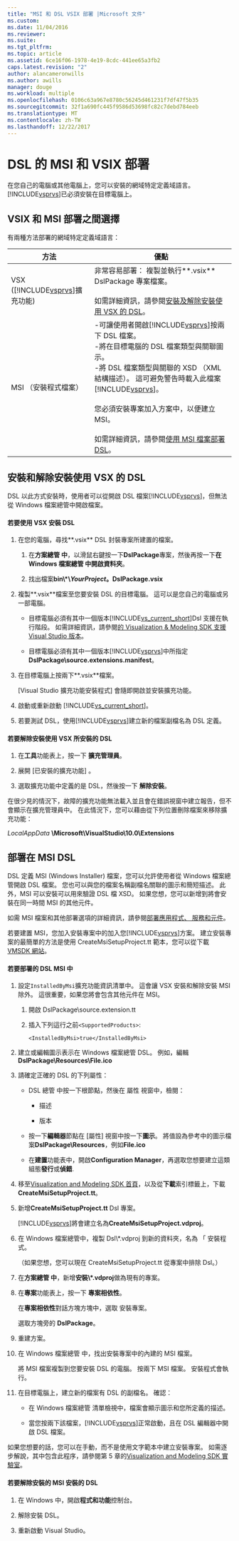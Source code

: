 ```yaml
---
title: "MSI 和 DSL VSIX 部署 |Microsoft 文件"
ms.custom: 
ms.date: 11/04/2016
ms.reviewer: 
ms.suite: 
ms.tgt_pltfrm: 
ms.topic: article
ms.assetid: 6ce16f06-1978-4e19-8cdc-441ee65a3fb2
caps.latest.revision: "2"
author: alancameronwills
ms.author: awills
manager: douge
ms.workload: multiple
ms.openlocfilehash: 0106c63a967e8780c56245d461231f7df47f5b35
ms.sourcegitcommit: 32f1a690fc445f9586d53698fc82c7debd784eeb
ms.translationtype: MT
ms.contentlocale: zh-TW
ms.lasthandoff: 12/22/2017
---
```

# <a name="msi-and-vsix-deployment-of-a-dsl"></a>DSL 的 MSI 和 VSIX 部署
在您自己的電腦或其他電腦上，您可以安裝的網域特定定義域語言。 [!INCLUDE[vsprvs](../code-quality/includes/vsprvs_md.md)]已必須安裝在目標電腦上。  
  
##  <a name="which"></a>VSIX 和 MSI 部署之間選擇  
 有兩種方法部署的網域特定定義域語言：  
  
|方法|優點|  
|------------|--------------|  
|VSX ([!INCLUDE[vsprvs](../code-quality/includes/vsprvs_md.md)]擴充功能)|非常容易部署： 複製並執行**.vsix** DslPackage 專案檔案。<br /><br /> 如需詳細資訊，請參閱[安裝及解除安裝使用 VSX 的 DSL](#Installing)。|  
|MSI （安裝程式檔案）|-可讓使用者開啟[!INCLUDE[vsprvs](../code-quality/includes/vsprvs_md.md)]按兩下 DSL 檔案。<br />-將在目標電腦的 DSL 檔案類型與關聯圖示。<br />-將 DSL 檔案類型與關聯的 XSD （XML 結構描述）。 這可避免警告時載入此檔案[!INCLUDE[vsprvs](../code-quality/includes/vsprvs_md.md)]。<br /><br /> 您必須安裝專案加入方案中，以便建立 MSI。<br /><br /> 如需詳細資訊，請參閱[使用 MSI 檔案部署 DSL](#msi)。|  
  
##  <a name="Installing"></a>安裝和解除安裝使用 VSX 的 DSL  
 DSL 以此方式安裝時，使用者可以從開啟 DSL 檔案[!INCLUDE[vsprvs](../code-quality/includes/vsprvs_md.md)]，但無法從 Windows 檔案總管中開啟檔案。  
  
#### <a name="to-install-a-dsl-by-using-the-vsx"></a>若要使用 VSX 安裝 DSL  
  
1.  在您的電腦，尋找**.vsix** DSL 封裝專案所建置的檔案。  
  
    1.  在**方案總管 中**，以滑鼠右鍵按一下**DslPackage**專案，然後再按一下**在 Windows 檔案總管 中開啟資料夾**。  
  
    2.  找出檔案**bin\\\*\\***YourProject***。DslPackage.vsix**  
  
2.  複製**.vsix**檔案至您要安裝 DSL 的目標電腦。 這可以是您自己的電腦或另一部電腦。  
  
    -   目標電腦必須有其中一個版本[!INCLUDE[vs_current_short](../code-quality/includes/vs_current_short_md.md)]Dsl 支援在執行階段。 如需詳細資訊，請參閱[的 Visualization & Modeling SDK 支援 Visual Studio 版本](../modeling/supported-visual-studio-editions-for-visualization-amp-modeling-sdk.md)。  
  
    -   目標電腦必須有其中一個版本[!INCLUDE[vsprvs](../code-quality/includes/vsprvs_md.md)]中所指定**DslPackage\source.extensions.manifest**。  
  
3.  在目標電腦上按兩下**.vsix**檔案。  
  
     [Visual Studio 擴充功能安裝程式] 會隨即開啟並安裝擴充功能。  
  
4.  啟動或重新啟動 [!INCLUDE[vs_current_short](../code-quality/includes/vs_current_short_md.md)]。  
  
5.  若要測試 DSL，使用[!INCLUDE[vsprvs](../code-quality/includes/vsprvs_md.md)]建立新的檔案副檔名為 DSL 定義。  
  
#### <a name="to-uninstall-a-dsl-that-was-installed-by-using-vsx"></a>若要解除安裝使用 VSX 所安裝的 DSL  
  
1.  在**工具**功能表上，按一下 **擴充管理員**。  
  
2.  展開 [已安裝的擴充功能] 。  
  
3.  選取擴充功能中定義的是 DSL，然後按一下 **解除安裝**。  
  
 在很少見的情況下，故障的擴充功能無法載入並且會在錯誤視窗中建立報告，但不會顯示在擴充管理員中。 在此情況下，您可以藉由從下列位置刪除檔案來移除擴充功能：  
  
 *LocalAppData* **\Microsoft\VisualStudio\10.0\Extensions**  
  
##  <a name="msi"></a>部署在 MSI DSL  
 DSL 定義 MSI (Windows Installer) 檔案，您可以允許使用者從 Windows 檔案總管開啟 DSL 檔案。 您也可以與您的檔案名稱副檔名關聯的圖示和簡短描述。 此外，MSI 可以安裝可以用來驗證 DSL 檔 XSD。 如果您想，您可以新增到將會安裝在同一時間 MSI 的其他元件。  
  
 如需 MSI 檔案和其他部署選項的詳細資訊，請參閱[部署應用程式、 服務和元件](../deployment/deploying-applications-services-and-components.md)。  
  
 若要建置 MSI，您加入安裝專案中的加入您[!INCLUDE[vsprvs](../code-quality/includes/vsprvs_md.md)]方案。 建立安裝專案的最簡單的方法是使用 CreateMsiSetupProject.tt 範本，您可以從下載[VMSDK 網站](http://go.microsoft.com/fwlink/?LinkID=186128)。  
  
#### <a name="to-deploy-a-dsl-in-an-msi"></a>若要部署的 DSL MSI 中  
  
1.  設定`InstalledByMsi`擴充功能資訊清單中。 這會讓 VSX 安裝和解除安裝 MSI 除外。 這很重要，如果您將會包含其他元件在 MSI。  
  
    1.  開啟 DslPackage\source.extension.tt  
  
    2.  插入下列這行之前`<SupportedProducts>`:  
  
        ```  
        <InstalledByMsi>true</InstalledByMsi>  
        ```  
  
2.  建立或編輯圖示表示在 Windows 檔案總管 DSL。 例如，編輯**DslPackage\Resources\File.ico**  
  
3.  請確定正確的 DSL 的下列屬性：  
  
    -   DSL 總管 中按一下根節點，然後在 屬性 視窗中，檢閱：  
  
        -   描述  
  
        -   版本  
  
    -   按一下**編輯器**節點在 [屬性] 視窗中按一下**圖示**。 將值設為參考中的圖示檔案**DslPackage\Resources**，例如**File.ico**  
  
    -   在**建置**功能表中，開啟**Configuration Manager**，再選取您想要建立這類組態**發行**或**偵錯**.  
  
4.  移至[Visualization and Modeling SDK 首頁](http://go.microsoft.com/fwlink/?LinkID=186128)，以及從**下載**索引標籤上，下載**CreateMsiSetupProject.tt**。  
  
5.  新增**CreateMsiSetupProject.tt** Dsl 專案。  
  
     [!INCLUDE[vsprvs](../code-quality/includes/vsprvs_md.md)]將會建立名為**CreateMsiSetupProject.vdproj**。  
  
6.  在 Windows 檔案總管中，複製 Dsl\\*.vdproj 到新的資料夾，名為 「 安裝程式。  
  
     （如果您想，您可以現在 CreateMsiSetupProject.tt 從專案中排除 Dsl。）  
  
7.  在**方案總管 中**，新增**安裝\\\*.vdproj**做為現有的專案。  
  
8.  在**專案**功能表上，按一下 **專案相依性**。  
  
     在**專案相依性**對話方塊方塊中，選取 安裝專案。  
  
     選取方塊旁的  **DslPackage**。  
  
9. 重建方案。  
  
10. 在 Windows 檔案總管 中，找出安裝專案中的內建的 MSI 檔案。  
  
     將 MSI 檔案複製到您要安裝 DSL 的電腦。 按兩下 MSI 檔案。 安裝程式會執行。  
  
11. 在目標電腦上，建立新的檔案有 DSL 的副檔名。 確認：  
  
    -   在 Windows 檔案總管 清單檢視中，檔案會顯示圖示和您所定義的描述。  
  
    -   當您按兩下該檔案，[!INCLUDE[vsprvs](../code-quality/includes/vsprvs_md.md)]正常啟動，且在 DSL 編輯器中開啟 DSL 檔案。  
  
 如果您想要的話，您可以在手動，而不是使用文字範本中建立安裝專案。 如需逐步解說，其中包含此程序，請參閱第 5 章的[Visualization and Modeling SDK 實驗室](http://go.microsoft.com/fwlink/?LinkId=208878)。  
  
#### <a name="to-uninstall-a-dsl-that-was-installed-from-an-msi"></a>若要解除安裝的 MSI 安裝的 DSL  
  
1.  在 Windows 中，開啟**程式和功能**控制台。  
  
2.  解除安裝 DSL。  
  
3.  重新啟動 Visual Studio。